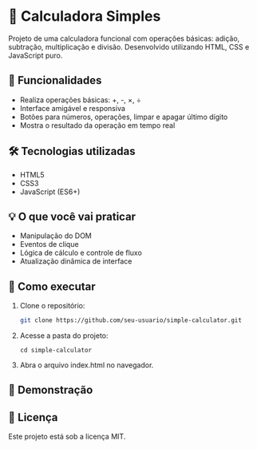 # 🧮 Calculadora Simples

Projeto de uma calculadora funcional com operações básicas: adição, subtração, multiplicação e divisão. Desenvolvido utilizando HTML, CSS e JavaScript puro.

## 🧠 Funcionalidades

- Realiza operações básicas: +, -, ×, ÷
- Interface amigável e responsiva
- Botões para números, operações, limpar e apagar último dígito
- Mostra o resultado da operação em tempo real

## 🛠️ Tecnologias utilizadas

- HTML5
- CSS3
- JavaScript (ES6+)

## 💡 O que você vai praticar

- Manipulação do DOM
- Eventos de clique
- Lógica de cálculo e controle de fluxo
- Atualização dinâmica de interface

## 🚀 Como executar

1. Clone o repositório:

   ```bash
   git clone https://github.com/seu-usuario/simple-calculator.git
   ```

2. Acesse a pasta do projeto:

   ```
   cd simple-calculator
   ```

3. Abra o arquivo index.html no navegador.

## 📸 Demonstração

## 📝 Licença

Este projeto está sob a licença MIT.
